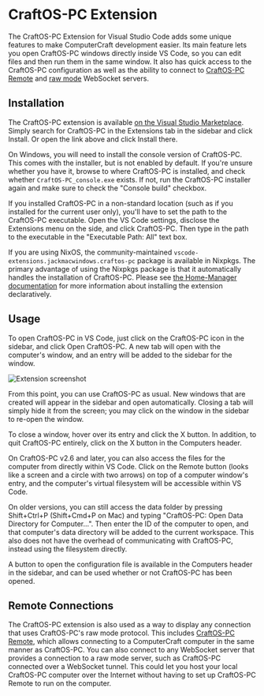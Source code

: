 # CraftOS-PC Extension
The CraftOS-PC Extension for Visual Studio Code adds some unique features to make ComputerCraft development easier. Its main feature lets you open CraftOS-PC windows directly inside VS Code, so you can edit files and then run them in the same window. It also has quick access to the CraftOS-PC configuration as well as the ability to connect to [CraftOS-PC Remote](remote) and [raw mode](rawmode) WebSocket servers.

## Installation
The CraftOS-PC extension is available [on the Visual Studio Marketplace](https://marketplace.visualstudio.com/items?itemName=JackMacWindows.craftos-pc). Simply search for CraftOS-PC in the Extensions tab in the sidebar and click Install. Or open the link above and click Install there.

On Windows, you will need to install the console version of CraftOS-PC. This comes with the installer, but is not enabled by default. If you're unsure whether you have it, browse to where CraftOS-PC is installed, and check whether `CraftOS-PC_console.exe` exists. If not, run the CraftOS-PC installer again and make sure to check the "Console build" checkbox.

If you installed CraftOS-PC in a non-standard location (such as if you installed for the current user only), you'll have to set the path to the CraftOS-PC executable. Open the VS Code settings, disclose the Extensions menu on the side, and click CraftOS-PC. Then type in the path to the executable in the "Executable Path: All" text box.

If you are using NixOS, the community-maintained `vscode-extensions.jackmacwindows.craftos-pc` package is available in Nixpkgs. The primary advantage of using the Nixpkgs package is that it automatically handles the installation of CraftOS-PC. Please see [the Home-Manager documentation](https://nix-community.github.io/home-manager/options.xhtml#opt-programs.vscode.extensions) for more information about installing the extension declaratively.

## Usage
To open CraftOS-PC in VS Code, just click on the CraftOS-PC icon in the sidebar, and click Open CraftOS-PC. A new tab will open with the computer's window, and an entry will be added to the sidebar for the window.

![Extension screenshot](/images/vscode.png)

From this point, you can use CraftOS-PC as usual. New windows that are created will appear in the sidebar and open automatically. Closing a tab will simply hide it from the screen; you may click on the window in the sidebar to re-open the window.

To close a window, hover over its entry and click the X button. In addition, to quit CraftOS-PC entirely, click on the X button in the Computers header.

On CraftOS-PC v2.6 and later, you can also access the files for the computer from directly within VS Code. Click on the Remote button (looks like a screen and a circle with two arrows) on top of a computer window's entry, and the computer's virtual filesystem will be accessible within VS Code.

On older versions, you can still access the data folder by pressing Shift+Ctrl+P (Shift+Cmd+P on Mac) and typing "CraftOS-PC: Open Data Directory for Computer...". Then enter the ID of the computer to open, and that computer's data directory will be added to the current workspace. This also does not have the overhead of communicating with CraftOS-PC, instead using the filesystem directly.

A button to open the configuration file is available in the Computers header in the sidebar, and can be used whether or not CraftOS-PC has been opened.

## Remote Connections
The CraftOS-PC extension is also used as a way to display any connection that uses CraftOS-PC's raw mode protocol. This includes [CraftOS-PC Remote](remote), which allows connecting to a ComputerCraft computer in the same manner as CraftOS-PC. You can also connect to any WebSocket server that provides a connection to a raw mode server, such as CraftOS-PC connected over a WebSocket tunnel. This could let you host your local CraftOS-PC computer over the Internet without having to set up CraftOS-PC Remote to run on the computer.
